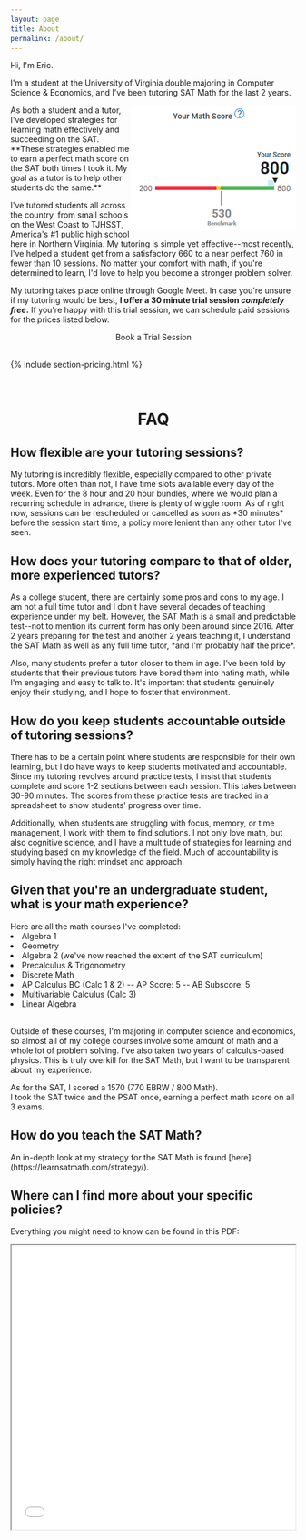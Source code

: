 ```yaml
---
layout: page
title: About
permalink: /about/
---
```


<!-- Required for booking embed -->
<script>
  (function (C, A, L) {
    let p = function (a, ar) {
      a.q.push(ar);
    };
    let d = C.document;
    C.Cal =
      C.Cal ||
      function () {
        let cal = C.Cal;
        let ar = arguments;
        if (!cal.loaded) {
          cal.ns = {};
          cal.q = cal.q || [];
          d.head.appendChild(d.createElement("script")).src = A;
          cal.loaded = true;
        }
        if (ar[0] === L) {
          const api = function () {
            p(api, arguments);
          };
          const namespace = ar[1];
          api.q = api.q || [];
          typeof namespace === "string" ? (cal.ns[namespace] = api) && p(api, ar) : p(cal, ar);
          return;
        }
        p(cal, ar);
      };
    })(window, "https://cal.com/embed.js", "init");
    Cal("init")
  </script>

Hi, I'm Eric.

I'm a student at the University of Virginia double majoring in Computer Science & Economics, and I've been tutoring SAT Math for the last 2 years.

<img src="/images/score.jpg" align="right">
As both a student and a tutor, I've developed strategies for learning math effectively and succeeding on the SAT. **These strategies enabled me to earn a perfect math score on the SAT both times I took it. My goal as a tutor is to help other students do the same.**

I've tutored students all across the country, from small schools on the West Coast to TJHSST, America's #1 public high school here in Northern Virginia. My tutoring is simple yet effective--most recently, I've helped a student get from a satisfactory 660 to a near perfect 760 in fewer than 10 sessions. No matter your comfort with math, if you're determined to learn, I'd love to help you become a stronger problem solver.
  
My tutoring takes place online through Google Meet. In case you're unsure if my tutoring would be best, **I offer a 30 minute trial session *completely free*.** If you're happy with this trial session, we can schedule paid sessions for the prices listed below.

<div align="center">
<a data-cal-link="ericwolpert/trial" class="button button--large section-button">Book a Trial Session</a>
</div>

<br>


{% include section-pricing.html %}

<!-- 
<div class="panel--holder">
  <div align="center">
  <h1><b>On Demand</b></h1>
  <p class="pricing--text">1-on-1 tutoring anytime you want. Pay AFTER each session. No long-term commitment.</p>
  <br><br><br>
  <h2 class="reduced--header former--price"><s>$60/hr</s></h2>
  <h1 class="reduced--header">$45/hr</h1>
  </div>

  <div align="center">
  <h1><b>8 Hr Bundle</b></h1>
  <p class="pricing--text"> 8 hours of tutoring <br> 3-6 practice tests <br> One payment in advance </p>
  <p class="pricing--text"> Estimated 30-70 point improvement </p>
  <h2 class="reduced--header former--price"><s>$480</s></h2>
  <h1 class="reduced--header">$320</h1>
  </div>

  <div align="center">
  <h1><b>20 Hr Bundle</b></h1>
  <p class="pricing--text"> 20 hours of tutoring <br> 7-15 practice tests <br> One payment in advance </p>
  <p class="pricing--text"> Estimated 50-150 point improvement </p>
  <h2 class="reduced--header former--price"><s>$1200</s></h2>
  <h1 class="reduced--header">$740</h1>
  </div>
</div>
-->

<!-- 
<h1>What exactly you get from my tutoring:</h1>
<ul>
  <li>On-demand quality 1-on-1 tutoring</li>
  <li>32+ Practice tests with answers</li>
  <li>Progress Spreadsheets</li> 
  <li>An SAT score you're happy with<i>--if you put in the effort :)</i></li>
</ul>
-->

<br>
<h1 align="center" class="section__title">FAQ</h1>

<h2>How flexible are your tutoring sessions?</h2>
My tutoring is incredibly flexible, especially compared to other private tutors. More often than not, I have time slots available every day of the week. Even for the 8 hour and 20 hour bundles, where we would plan a recurring schedule in advance, there is plenty of wiggle room. As of right now, sessions can be rescheduled or cancelled as soon as *30 minutes* before the session start time, a policy more lenient than any other tutor I've seen.

<h2>How does your tutoring compare to that of older, more experienced tutors?</h2>
As a college student, there are certainly some pros and cons to my age. I am not a full time tutor and I don't have several decades of teaching experience under my belt. However, the SAT Math is a small and predictable test--not to mention its current form has only been around since 2016. After 2 years preparing for the test and another 2 years teaching it, I understand the SAT Math as well as any full time tutor, *and I'm probably half the price*. 

Also, many students prefer a tutor closer to them in age. I've been told by students that their previous tutors have bored them into hating math, while I'm engaging and easy to talk to. It's important that students genuinely enjoy their studying, and I hope to foster that environment.

<h2>How do you keep students accountable outside of tutoring sessions?</h2>
There has to be a certain point where students are responsible for their own learning, but I do have ways to keep students motivated and accountable. Since my tutoring revolves around practice tests, I insist that students complete and score 1-2 sections between each session. This takes between 30-90 minutes. The scores from these practice tests are tracked in a spreadsheet to show students' progress over time.

Additionally, when students are struggling with focus, memory, or time management, I work with them to find solutions. I not only love math, but also cognitive science, and I have a multitude of strategies for learning and studying based on my knowledge of the field. Much of accountability is simply having the right mindset and approach.

<!--
<iframe align="right" src="https://docs.google.com/spreadsheets/d/e/2PACX-1vSHiDRuvdG39lPmVv6G-Xr4npdfmqF97s2eV3rdAabfaJyRi7VXNBoaKS5bnBm7sklqNxTbGWVXnyTK/pubhtml?gid=0&amp;single=true&amp;widget=true&amp;headers=false"></iframe>
-->

<h2>Given that you're an undergraduate student, what is your math experience?</h2>
Here are all the math courses I've completed:
<li>Algebra 1</li>
<li>Geometry</li>
<li>Algebra 2 (we've now reached the extent of the SAT curriculum)</li>
<li>Precalculus & Trigonometry</li>
<li>Discrete Math</li>
<li>AP Calculus BC (Calc 1 & 2) -- AP Score: 5 -- AB Subscore: 5</li>
<li>Multivariable Calculus (Calc 3)</li>
<li>Linear Algebra</li>
<br>

Outside of these courses, I'm majoring in computer science and economics, so almost all of my college courses involve some amount of math and a whole lot of problem solving. I've also taken two years of calculus-based physics. This is truly overkill for the SAT Math, but I want to be transparent about my experience.

As for the SAT, I scored a 1570 (770 EBRW / 800 Math). <br>
I took the SAT twice and the PSAT once, earning a perfect math score on all 3 exams.

<h2>How do you teach the SAT Math?</h2>
An in-depth look at my strategy for the SAT Math is found [here](https://learnsatmath.com/strategy/).

<h2>Where can I find more about your specific policies?</h2>

Everything you might need to know can be found in this PDF:

<iframe src="/images/policy.pdf" height="500" width="500"></iframe>

<!--
<div class="gallery-box">
  <div class="gallery">
    <img src="/images/100.jpg" loading="lazy">
    <img src="/images/105.jpg" loading="lazy">
    <img src="/images/103.jpg" loading="lazy">
  </div>
  <em>Gallery / <a href="https://unsplash.com/" target="_blank">Unsplash</a></em>
</div>
-->